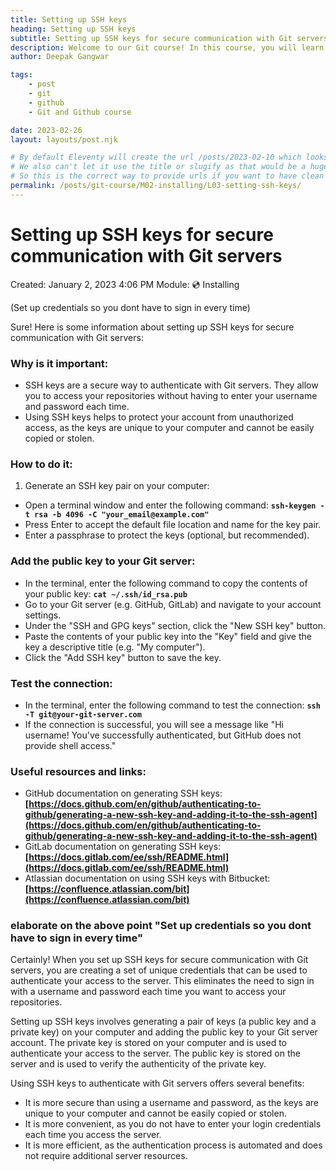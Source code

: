 ```yaml
---
title: Setting up SSH keys
heading: Setting up SSH keys
subtitle: Setting up SSH keys for secure communication with Git servers
description: Welcome to our Git course! In this course, you will learn how to use Git to track and manage changes to your source code projects.
author: Deepak Gangwar

tags: 
    - post
    - git
    - github
    - Git and Github course

date: 2023-02-26
layout: layouts/post.njk

# By default Eleventy will create the url /posts/2023-02-10 which looks wierd
# We also can't let it use the title or slugify as that would be a huge title
# So this is the correct way to provide urls if you want to have clean urls
permalink: /posts/git-course/M02-installing/L03-setting-ssh-keys/
---
```


# Setting up SSH keys for secure communication with Git servers

Created: January 2, 2023 4:06 PM
Module: 💿 Installing

(Set up credentials so you dont have to sign in every time)

Sure! Here is some information about setting up SSH keys for secure communication with Git servers:

### Why is it important:

- SSH keys are a secure way to authenticate with Git servers. They allow you to access your repositories without having to enter your username and password each time.
- Using SSH keys helps to protect your account from unauthorized access, as the keys are unique to your computer and cannot be easily copied or stolen.

### How to do it:

1. Generate an SSH key pair on your computer:
- Open a terminal window and enter the following command: **`ssh-keygen -t rsa -b 4096 -C "your_email@example.com"`**
- Press Enter to accept the default file location and name for the key pair.
- Enter a passphrase to protect the keys (optional, but recommended).

### Add the public key to your Git server:

- In the terminal, enter the following command to copy the contents of your public key: **`cat ~/.ssh/id_rsa.pub`**
- Go to your Git server (e.g. GitHub, GitLab) and navigate to your account settings.
- Under the "SSH and GPG keys" section, click the "New SSH key" button.
- Paste the contents of your public key into the "Key" field and give the key a descriptive title (e.g. "My computer").
- Click the "Add SSH key" button to save the key.

### Test the connection:

- In the terminal, enter the following command to test the connection: **`ssh -T git@your-git-server.com`**
- If the connection is successful, you will see a message like "Hi username! You've successfully authenticated, but GitHub does not provide shell access."

### Useful resources and links:

- GitHub documentation on generating SSH keys: **[https://docs.github.com/en/github/authenticating-to-github/generating-a-new-ssh-key-and-adding-it-to-the-ssh-agent](https://docs.github.com/en/github/authenticating-to-github/generating-a-new-ssh-key-and-adding-it-to-the-ssh-agent)**
- GitLab documentation on generating SSH keys: **[https://docs.gitlab.com/ee/ssh/README.html](https://docs.gitlab.com/ee/ssh/README.html)**
- Atlassian documentation on using SSH keys with Bitbucket: **[https://confluence.atlassian.com/bit](https://confluence.atlassian.com/bit)**

### elaborate on the above point "Set up credentials so you dont have to sign in every time"

Certainly! When you set up SSH keys for secure communication with Git servers, you are creating a set of unique credentials that can be used to authenticate your access to the server. This eliminates the need to sign in with a username and password each time you want to access your repositories.

Setting up SSH keys involves generating a pair of keys (a public key and a private key) on your computer and adding the public key to your Git server account. The private key is stored on your computer and is used to authenticate your access to the server. The public key is stored on the server and is used to verify the authenticity of the private key.

Using SSH keys to authenticate with Git servers offers several benefits:

- It is more secure than using a username and password, as the keys are unique to your computer and cannot be easily copied or stolen.
- It is more convenient, as you do not have to enter your login credentials each time you access the server.
- It is more efficient, as the authentication process is automated and does not require additional server resources.

